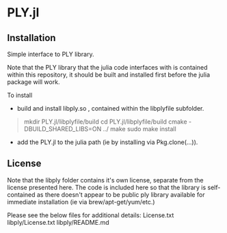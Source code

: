 # PLY.jl

## Installation

Simple interface to PLY library.

Note that the PLY library that the julia code interfaces with is contained within this repository, it should be built and installed first before the julia package will work.


To install

* build and install libply.so , contained within the libplyfile subfolder.

> mkdir PLY.jl/libplyfile/build
> cd PLY.jl/libplyfile/build
> cmake -DBUILD_SHARED_LIBS=ON ../
> make
> sudo make install

* add the PLY.jl to the julia path (ie by installing via Pkg.clone(...)).


## License

Note that the libply folder contains it's own license, separate from the license presented here.
The code is included here so that the library is self-contained as there doesn't appear to be public ply library available for immediate installation (ie via brew/apt-get/yum/etc.)

Please see the below files for additional details:
License.txt
libply/License.txt
libply/README.md
